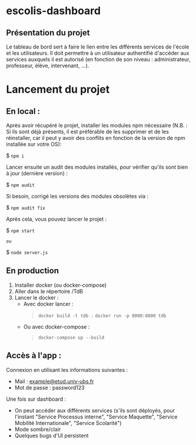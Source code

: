 # escolis-dashboard

## Présentation du projet
Le tableau de bord sert à faire le lien entre les différents services de l'école et les utilisateurs. Il doit permettre à un utilisateur authentifié d'accéder aux services auxquels il est autorisé (en fonction de son niveau : administrateur, professeur, élève, intervenant, ...).


# Lancement du projet
## En local : 
Après avoir récupéré le projet, installer les modules npm nécessaire (N.B. : Si ils sont déjà présents, il est préférable de les supprimer et de les réinstaller, car il peut y avoir des conflits en fonction de la version de npm installée sur votre OS): 

$ `npm i`

Lancer ensuite un audit des modules installés, pour vérifier qu'ils sont bien à jour (dernière version) : 

$ `npm audit`

Si besoin, corrigé les versions des modules obsolètes via : 

$ `npm audit fix`

Après cela, vous pouvez lancer le projet : 

$ `npm start`

    ou

$ `node server.js`



## En production

1. Installer docker (ou docker-compose)
2. Aller dans le répertoire /TdB
3. Lancer le docker :
    - Avec docker lancer :
        > `docker build -t tdb .`
        > `docker run -p 8000:8000 tdb`
    - Ou avec docker-compose : 
        > `docker-compose up --build`


## Accès à l'app :
Connexion en utilisant les informations suivantes :
- Mail         : example@etud.univ-ubs.fr
- Mot de passe : password123

Une fois sur dashboard :
- On peut accéder aux différents services (s'ils sont déployés, pour l'instant "Service Processus interne", "Service Maquette", "Service Mobilité Internationale", "Service Scolarité")
- Mode sombre/clair
- Quelques bugs d'UI persistent

